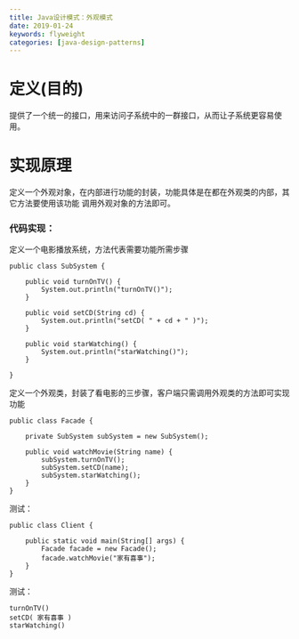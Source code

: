 ```yaml
---
title: Java设计模式：外观模式
date: 2019-01-24 
keywords: flyweight
categories: [java-design-patterns]
---
```

# 定义(目的)
提供了一个统一的接口，用来访问子系统中的一群接口，从而让子系统更容易使用。

# 实现原理

定义一个外观对象，在内部进行功能的封装，功能具体是在都在外观类的内部，其它方法要使用该功能
调用外观对象的方法即可。

### 代码实现：
    
   定义一个电影播放系统，方法代表需要功能所需步骤
    
    public class SubSystem {
    
        public void turnOnTV() {
            System.out.println("turnOnTV()");
        }
    
        public void setCD(String cd) {
            System.out.println("setCD( " + cd + " )");
        }
    
        public void starWatching() {
            System.out.println("starWatching()");
        }
    
    }
   
   定义一个外观类，封装了看电影的三步骤，客户端只需调用外观类的方法即可实现功能
   
    public class Facade {
    
        private SubSystem subSystem = new SubSystem();
    
        public void watchMovie(String name) {
            subSystem.turnOnTV();
            subSystem.setCD(name);
            subSystem.starWatching();
        }
    }
   
   测试：
   
    public class Client {
    
        public static void main(String[] args) {
            Facade facade = new Facade();
            facade.watchMovie("家有喜事");
        }
    }
    
   测试：
   
    turnOnTV()
    setCD( 家有喜事 )
    starWatching()
   